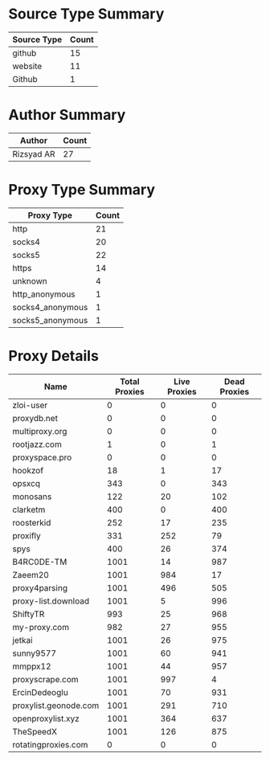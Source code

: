 # Source Type Summary

| Source Type | Count |
|-------------|-------|
| github | 15 |
| website | 11 |
| Github | 1 |


# Author Summary

| Author | Count |
|--------|-------|
| Rizsyad AR | 27 |


# Proxy Type Summary

| Proxy Type | Count |
|------------|-------|
| http | 21 |
| socks4 | 20 |
| socks5 | 22 |
| https | 14 |
| unknown | 4 |
| http_anonymous | 1 |
| socks4_anonymous | 1 |
| socks5_anonymous | 1 |


# Proxy Details

| Name | Total Proxies | Live Proxies | Dead Proxies |
|------|---------------|--------------|---------------|
| zloi-user | 0 | 0 | 0 |
| proxydb.net | 0 | 0 | 0 |
| multiproxy.org | 0 | 0 | 0 |
| rootjazz.com | 1 | 0 | 1 |
| proxyspace.pro | 0 | 0 | 0 |
| hookzof | 18 | 1 | 17 |
| opsxcq | 343 | 0 | 343 |
| monosans | 122 | 20 | 102 |
| clarketm | 400 | 0 | 400 |
| roosterkid | 252 | 17 | 235 |
| proxifly | 331 | 252 | 79 |
| spys | 400 | 26 | 374 |
| B4RC0DE-TM | 1001 | 14 | 987 |
| Zaeem20 | 1001 | 984 | 17 |
| proxy4parsing | 1001 | 496 | 505 |
| proxy-list.download | 1001 | 5 | 996 |
| ShiftyTR | 993 | 25 | 968 |
| my-proxy.com | 982 | 27 | 955 |
| jetkai | 1001 | 26 | 975 |
| sunny9577 | 1001 | 60 | 941 |
| mmppx12 | 1001 | 44 | 957 |
| proxyscrape.com | 1001 | 997 | 4 |
| ErcinDedeoglu | 1001 | 70 | 931 |
| proxylist.geonode.com | 1001 | 291 | 710 |
| openproxylist.xyz | 1001 | 364 | 637 |
| TheSpeedX | 1001 | 126 | 875 |
| rotatingproxies.com | 0 | 0 | 0 |
